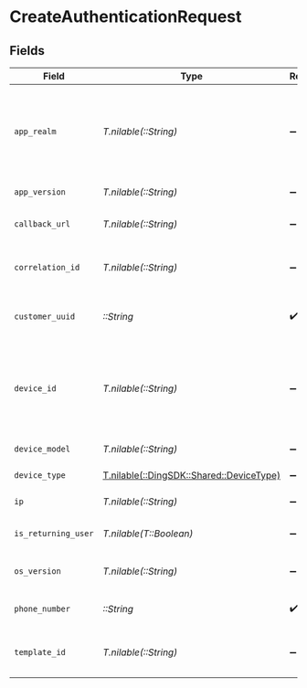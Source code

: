 # CreateAuthenticationRequest


## Fields

| Field                                                                                                                                                  | Type                                                                                                                                                   | Required                                                                                                                                               | Description                                                                                                                                            | Example                                                                                                                                                |
| ------------------------------------------------------------------------------------------------------------------------------------------------------ | ------------------------------------------------------------------------------------------------------------------------------------------------------ | ------------------------------------------------------------------------------------------------------------------------------------------------------ | ------------------------------------------------------------------------------------------------------------------------------------------------------ | ------------------------------------------------------------------------------------------------------------------------------------------------------ |
| `app_realm`                                                                                                                                            | *T.nilable(::String)*                                                                                                                                  | :heavy_minus_sign:                                                                                                                                     | The Android SMS Retriever API hash code that identifies your app. This allows you to automatically retrieve and fill the OTP code on Android devices.  |                                                                                                                                                        |
| `app_version`                                                                                                                                          | *T.nilable(::String)*                                                                                                                                  | :heavy_minus_sign:                                                                                                                                     | The version of your application.                                                                                                                       |                                                                                                                                                        |
| `callback_url`                                                                                                                                         | *T.nilable(::String)*                                                                                                                                  | :heavy_minus_sign:                                                                                                                                     | A webhook URL to which delivery statuses will be sent.                                                                                                 |                                                                                                                                                        |
| `correlation_id`                                                                                                                                       | *T.nilable(::String)*                                                                                                                                  | :heavy_minus_sign:                                                                                                                                     | A unique, user-defined identifier that will be included in webhook events                                                                              |                                                                                                                                                        |
| `customer_uuid`                                                                                                                                        | *::String*                                                                                                                                             | :heavy_check_mark:                                                                                                                                     | Your customer UUID, which can be found in the API settings in the dashboard.                                                                           |                                                                                                                                                        |
| `device_id`                                                                                                                                            | *T.nilable(::String)*                                                                                                                                  | :heavy_minus_sign:                                                                                                                                     | Unique identifier for the user's device. For Android, this corresponds to the `ANDROID_ID` and for iOS, this corresponds to the `identifierForVendor`. |                                                                                                                                                        |
| `device_model`                                                                                                                                         | *T.nilable(::String)*                                                                                                                                  | :heavy_minus_sign:                                                                                                                                     | The model of the user's device.                                                                                                                        |                                                                                                                                                        |
| `device_type`                                                                                                                                          | [T.nilable(::DingSDK::Shared::DeviceType)](../../models/shared/devicetype.md)                                                                          | :heavy_minus_sign:                                                                                                                                     | The type of device the user is using.                                                                                                                  |                                                                                                                                                        |
| `ip`                                                                                                                                                   | *T.nilable(::String)*                                                                                                                                  | :heavy_minus_sign:                                                                                                                                     | The IP address of the user's device.                                                                                                                   |                                                                                                                                                        |
| `is_returning_user`                                                                                                                                    | *T.nilable(T::Boolean)*                                                                                                                                | :heavy_minus_sign:                                                                                                                                     | Whether the user is a returning user on your app.                                                                                                      |                                                                                                                                                        |
| `os_version`                                                                                                                                           | *T.nilable(::String)*                                                                                                                                  | :heavy_minus_sign:                                                                                                                                     | The version of the user's device operating system.                                                                                                     |                                                                                                                                                        |
| `phone_number`                                                                                                                                         | *::String*                                                                                                                                             | :heavy_check_mark:                                                                                                                                     | An E.164 formatted phone number to send the OTP to.                                                                                                    | +1234567890                                                                                                                                            |
| `template_id`                                                                                                                                          | *T.nilable(::String)*                                                                                                                                  | :heavy_minus_sign:                                                                                                                                     | The template id associated with the message content variant to be sent.                                                                                |                                                                                                                                                        |